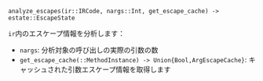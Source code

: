 ```
analyze_escapes(ir::IRCode, nargs::Int, get_escape_cache) -> estate::EscapeState
```

`ir`内のエスケープ情報を分析します：

  * `nargs`: 分析対象の呼び出しの実際の引数の数
  * `get_escape_cache(::MethodInstance) -> Union{Bool,ArgEscapeCache}`: キャッシュされた引数エスケープ情報を取得します

